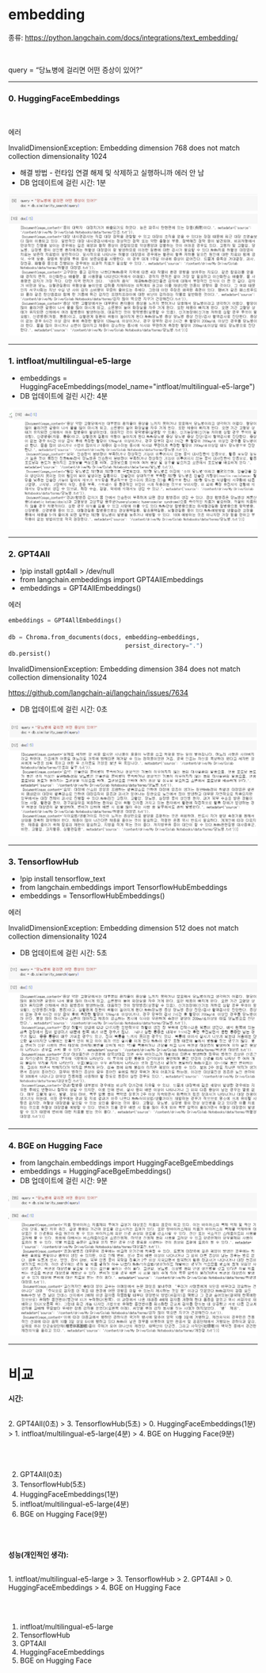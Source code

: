 # embedding

종류: https://python.langchain.com/docs/integrations/text_embedding/

<br/>

query = “당뇨병에 걸리면 어떤 증상이 있어?”

***
### 0. HuggingFaceEmbeddings

<br/>

에러 <br/>

InvalidDimensionException: Embedding dimension 768 does not match collection dimensionality 1024

- 해결 방법 - 런타임 연결 해제 및 삭제하고 실행하니까 에러 안 남
- DB 업데이트에 걸린 시간: 1분

![0](https://github.com/gorodog/Task/blob/main/img/0.HuggingFace.png)

***

### 1. intfloat/multilingual-e5-large

- embeddings = HuggingFaceEmbeddings(model_name="intfloat/multilingual-e5-large")
- DB 업데이트에 걸린 시간: 4분

![1](https://github.com/gorodog/Task/blob/main/img/1.intfloat.png)

***

### 2. GPT4All

- !pip install gpt4all > /dev/null
- from langchain.embeddings import GPT4AllEmbeddings
- embeddings = GPT4AllEmbeddings()

에러

``` python
embeddings = GPT4AllEmbeddings()

db = Chroma.from_documents(docs, embedding=embeddings,
                                 persist_directory=".")
db.persist()
```

InvalidDimensionException: Embedding dimension 384 does not match collection dimensionality 1024 <br/>

https://github.com/langchain-ai/langchain/issues/7634

- DB 업데이트에 걸린 시간: 0초

![2](https://github.com/gorodog/Task/blob/main/img/2.GPT4ALL.png)

***

### 3. TensorflowHub

- !pip install tensorflow_text
- from langchain.embeddings import TensorflowHubEmbeddings
- embeddings = TensorflowHubEmbeddings()

에러 <br/>

InvalidDimensionException: Embedding dimension 512 does not match collection dimensionality 1024

- DB 업데이트에 걸린 시간: 5초

![3](https://github.com/gorodog/Task/blob/main/img/3.TensorflowHub.png)

***

### 4. BGE on Hugging Face

- from langchain.embeddings import HuggingFaceBgeEmbeddings
- embeddings = HuggingFaceBgeEmbeddings()
- DB 업데이트에 걸린 시간: 9분

![4](https://github.com/gorodog/Task/blob/main/img/4.BGE.png)

***

# 비교

**시간:** 

<br/>2. GPT4All(0초) > 3. TensorflowHub(5초) > 0. HuggingFaceEmbeddings(1분) > 1. intfloat/multilingual-e5-large(4분) > 4. BGE on Hugging Face(9분)

<br/>
<br/>

2. GPT4All(0초) <br/>
3. TensorflowHub(5초) <br/>
0. HuggingFaceEmbeddings(1분) <br/>
1. intfloat/multilingual-e5-large(4분) <br/>
4. BGE on Hugging Face(9분) <br/>

<br/>
<br/>

**성능(개인적인 생각):** 

<br/>1. intfloat/multilingual-e5-large > 3. TensorflowHub > 2. GPT4All > 0. HuggingFaceEmbeddings > 4. BGE on Hugging Face

<br/>
<br/>

1. intfloat/multilingual-e5-large <br/>
3. TensorflowHub <br/>
2. GPT4All <br/>
0. HuggingFaceEmbeddings <br/>
4. BGE on Hugging Face <br/>
